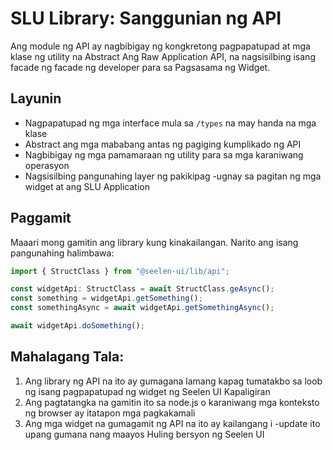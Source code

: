 # **SLU Library: Sanggunian ng API**

Ang module ng API ay nagbibigay ng kongkretong pagpapatupad at mga klase ng utility na 
Abstract Ang Raw Application API, na nagsisilbing isang facade ng facade ng developer para sa 
Pagsasama ng Widget.

## **Layunin**

* Nagpapatupad ng mga interface mula sa `/types` na may handa na mga klase
* Abstract ang mga mababang antas ng pagiging kumplikado ng API
* Nagbibigay ng mga pamamaraan ng utility para sa mga karaniwang operasyon
* Nagsisilbing pangunahing layer ng pakikipag -ugnay sa pagitan ng mga widget at ang SLU 
  Application

## **Paggamit**

Maaari mong gamitin ang library kung kinakailangan. Narito ang isang pangunahing halimbawa:

```ts
import { StructClass } from "@seelen-ui/lib/api";

const widgetApi: StructClass = await StructClass.geAsync();
const something = widgetApi.getSomething();
const somethingAsync = await widgetApi.getSomethingAsync();

await widgetApi.doSomething();
```

## **Mahalagang Tala:**

1. Ang library ng API na ito ay gumagana lamang kapag tumatakbo sa loob ng isang pagpapatupad ng widget ng Seelen UI 
   Kapaligiran
2. Ang pagtatangka na gamitin ito sa node.js o karaniwang mga konteksto ng browser ay itatapon 
   mga pagkakamali
3. Ang mga widget na gumagamit ng API na ito ay kailangang i -update ito upang gumana nang maayos 
   Huling bersyon ng Seelen UI
